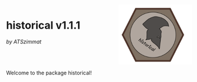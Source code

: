 <div style="overflow: hidden;">
  <img src="images/Logo_historical_end.jpg" width="200" style="float: right; margin-left: 20px;">
  <h1>historical v1.1.1</h1>
  <p><em>by ATSzimmat</em></p>
</div>

Welcome to the package historical!